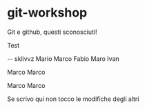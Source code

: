 # git-workshop
 
Git e github, questi sconosciuti!

Test

-- sklivvz
Mario
Marco
Fabio
Maro
Ivan


Marco Marco


Marco Marco












Se scrivo qui non tocco le modifiche degli altri
